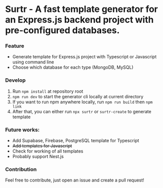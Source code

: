 # Surtr - A fast template generator for an Express.js backend project with pre-configured databases.

### Feature

-   Generate template for Express.js project with Typescript or Javascript using command line
-   Choose which database for each type (MongoDB, MySQL)

### Develop

1. Run `npm install` at repository root
2. `npm run dev` to start the generator cli locally at current directory
3. If you want to run npm anywhere locally, run `npm run build` then `npm link`
4. After that, you can either run `npx surtr` or `surtr-create` to generate template

### Future works:

-   Add Supabase, Firebase, PostgreSQL template for Typescript
-   ~~Add templates for Javascript~~
-   Check for working of all templates
-   Probably support Nest.js

### Contribution

Feel free to contribute, just open an issue and create a pull request!
